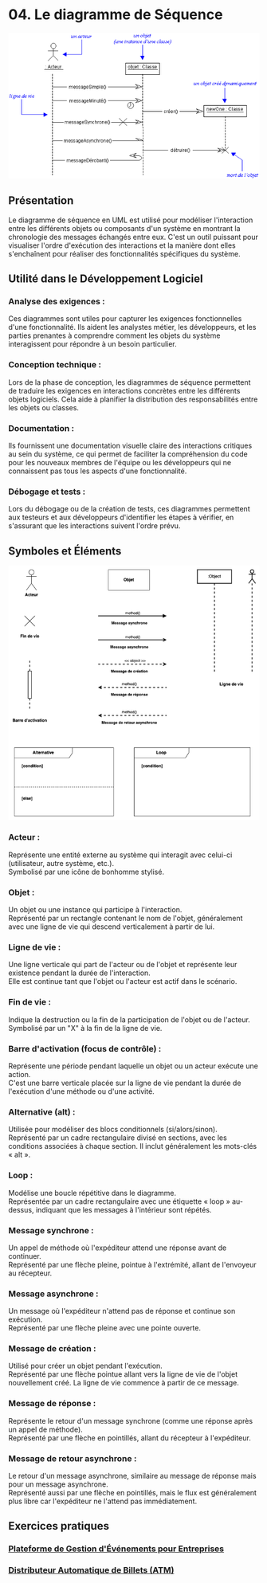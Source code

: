 # 04. Le diagramme de Séquence

![04-example.png](../images/04-example.png)

## Présentation

Le diagramme de séquence en UML est utilisé pour modéliser l'interaction entre les différents objets ou composants d'un
système en montrant la chronologie des messages échangés entre eux. C'est un outil puissant pour visualiser l'ordre
d'exécution des interactions et la manière dont elles s'enchaînent pour réaliser des fonctionnalités spécifiques du
système.

## Utilité dans le Développement Logiciel

### Analyse des exigences :

Ces diagrammes sont utiles pour capturer les exigences fonctionnelles d'une fonctionnalité. Ils aident les analystes
métier, les développeurs, et les parties prenantes à comprendre comment les objets du système interagissent pour
répondre à un besoin particulier.

### Conception technique :

Lors de la phase de conception, les diagrammes de séquence permettent de traduire les exigences en interactions
concrètes entre les différents objets logiciels. Cela aide à planifier la distribution des responsabilités entre les
objets ou classes.

### Documentation :

Ils fournissent une documentation visuelle claire des interactions critiques au sein du système, ce qui permet de
faciliter la compréhension du code pour les nouveaux membres de l'équipe ou les développeurs qui ne connaissent pas tous
les aspects d'une fonctionnalité.

### Débogage et tests :

Lors du débogage ou de la création de tests, ces diagrammes permettent aux testeurs et aux développeurs d'identifier les
étapes à vérifier, en s'assurant que les interactions suivent l'ordre prévu.

## Symboles et Éléments

![04-symbols.png](../images/04-symbols.png)

### Acteur :

Représente une entité externe au système qui interagit avec celui-ci (utilisateur, autre système, etc.).  
Symbolisé par une icône de bonhomme stylisé.

### Objet :

Un objet ou une instance qui participe à l'interaction.  
Représenté par un rectangle contenant le nom de l'objet, généralement avec une ligne de vie qui descend verticalement à
partir de lui.

### Ligne de vie :

Une ligne verticale qui part de l'acteur ou de l'objet et représente leur existence pendant la durée de l'interaction.  
Elle est continue tant que l'objet ou l'acteur est actif dans le scénario.

### Fin de vie :

Indique la destruction ou la fin de la participation de l'objet ou de l'acteur.  
Symbolisé par un "X" à la fin de la ligne de vie.

### Barre d'activation (focus de contrôle) :

Représente une période pendant laquelle un objet ou un acteur exécute une action.  
C'est une barre verticale placée sur la ligne de vie pendant la durée de l'exécution d'une méthode ou d'une activité.

### Alternative (alt) :

Utilisée pour modéliser des blocs conditionnels (si/alors/sinon).  
Représenté par un cadre rectangulaire divisé en sections, avec les conditions associées à chaque section. Il inclut
généralement les mots-clés « alt ».

### Loop :

Modélise une boucle répétitive dans le diagramme.  
Représentée par un cadre rectangulaire avec une étiquette « loop » au-dessus, indiquant que les messages à l'intérieur
sont répétés.

### Message synchrone :

Un appel de méthode où l'expéditeur attend une réponse avant de continuer.  
Représenté par une flèche pleine, pointue à l'extrémité, allant de l'envoyeur au récepteur.

### Message asynchrone :

Un message où l'expéditeur n'attend pas de réponse et continue son exécution.  
Représenté par une flèche pleine avec une pointe ouverte.

### Message de création :

Utilisé pour créer un objet pendant l'exécution.  
Représenté par une flèche pointue allant vers la ligne de vie de l'objet nouvellement créé. La ligne de vie commence à
partir de ce message.

### Message de réponse :

Représente le retour d'un message synchrone (comme une réponse après un appel de méthode).  
Représenté par une flèche en pointillés, allant du récepteur à l'expéditeur.

### Message de retour asynchrone :

Le retour d'un message asynchrone, similaire au message de réponse mais pour un message asynchrone.  
Représenté aussi par une flèche en pointillés, mais le flux est généralement plus libre car l'expéditeur ne l'attend pas
immédiatement.

## Exercices pratiques

### [Plateforme de Gestion d'Événements pour Entreprises](../Exercices/E%CC%81nonce%CC%81/04%20-%20Diagramme%20de%20S%C3%A9quence%20-%20Exercice%201.md)

### [Distributeur Automatique de Billets (ATM)](../Exercices/E%CC%81nonce%CC%81/04%20-%20Diagramme%20de%20S%C3%A9quence%20-%20Exercice%202.md)
